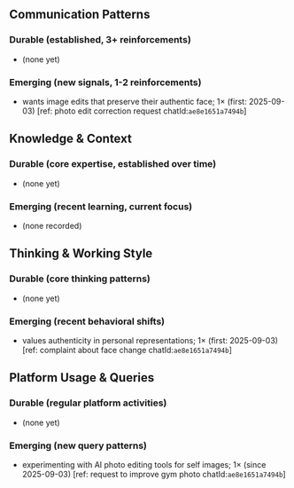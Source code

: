 ## Communication Patterns
### Durable (established, 3+ reinforcements)
- (none yet)

### Emerging (new signals, 1-2 reinforcements)
- wants image edits that preserve their authentic face; 1× (first: 2025-09-03) [ref: photo edit correction request chatId:`ae8e1651a7494b`]

## Knowledge & Context
### Durable (core expertise, established over time)
- (none yet)

### Emerging (recent learning, current focus)
- (none recorded)

## Thinking & Working Style
### Durable (core thinking patterns)
- (none yet)

### Emerging (recent behavioral shifts)
- values authenticity in personal representations; 1× (first: 2025-09-03) [ref: complaint about face change chatId:`ae8e1651a7494b`]

## Platform Usage & Queries
### Durable (regular platform activities)
- (none yet)

### Emerging (new query patterns)
- experimenting with AI photo editing tools for self images; 1× (since 2025-09-03) [ref: request to improve gym photo chatId:`ae8e1651a7494b`]